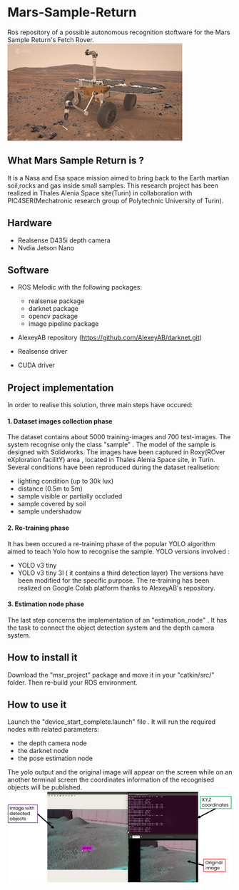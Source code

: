 # Mars-Sample-Return
Ros repository of a possible autonomous recognition stoftware for the Mars Sample Return's Fetch Rover.
![Fetch Rover](/MSR/logo.png)

## What Mars Sample Return is ?
It is a Nasa and Esa space mission aimed to bring back to the Earth martian soil,rocks and gas inside small samples.
This research project has been realized in Thales Alenia Space site(Turin) in collaboration with PIC4SER(Mechatronic research group of Polytechnic University of Turin).

## Hardware 
- Realsense D435i depth camera
- Nvdia Jetson Nano 

## Software  
- ROS Melodic with the following packages:
  - realsense package
  - darknet package
  - opencv package
  - image pipeline package
 
- AlexeyAB repository (https://github.com/AlexeyAB/darknet.git)
- Realsense driver
- CUDA driver

## Project implementation
In order to realise this solution, three main steps have occured:

#### 1. Dataset images collection phase 
 The dataset contains about 5000 training-images and 700 test-images. The system recognise only the class "sample" . The model of the sample is designed with Solidworks.
 The images have been captured in Roxy(ROver eXploration facilitY) area , located in Thales Alenia Space site, in Turin. Several conditions have been reproduced during the dataset realisetion:
 - lighting condition (up to 30k lux)
 - distance (0.5m to 5m)
 - sample visible or partially occluded
 - sample covered by soil
 - sample undershadow
 
 #### 2. Re-training phase 
 It has been occured a re-training phase of the popular YOLO algorithm aimed to teach Yolo how to recognise the sample.
 YOLO versions involved :
 - YOLO v3 tiny
 - YOLO v3 tiny 3l ( it contains a third detection layer)
 The versions have been modified for the specific purpose. The re-training has been realized on Google Colab platform thanks to AlexeyAB's repository.
 
 #### 3. Estimation node phase 
 The last step concerns the implementation of an "estimation_node" . It has the task to connect the object detection system and the depth camera system. 

 

## How to install it 
Download the "msr_project" package and move it in your "catkin/src/" folder. Then re-build your ROS environment. 

## How to use it 
Launch the "device_start_complete.launch" file . It will run the required nodes with related parameters:
- the depth camera node 
- the darknet node
- the pose estimation node

The yolo output and the original image will appear on the screen while on an another terminal screen the coordinates information of the recognised objects will be published.
![output](https://github.com/gabgen/Mars-Sample-Return/blob/main/MSR/test.PNG)
